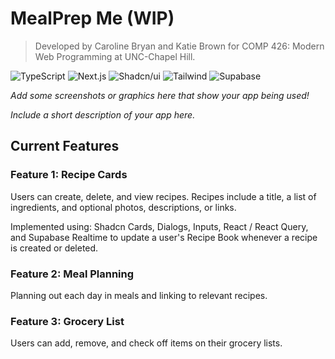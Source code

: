 # MealPrep Me (WIP)

> Developed by Caroline Bryan and Katie Brown for COMP 426: Modern Web Programming at UNC-Chapel Hill.


![TypeScript](https://img.shields.io/badge/-TypeScript-05122A?style=flat&logo=typescript)
![Next.js](https://img.shields.io/badge/-Next.js-05122A?style=flat&logo=nextdotjs)
![Shadcn/ui](https://img.shields.io/badge/-Shadcn_UI-05122A?style=flat&logo=shadcnui)
![Tailwind](https://img.shields.io/badge/-Tailwind-05122A?style=flat&logo=tailwindcss)
![Supabase](https://img.shields.io/badge/-Supabase-05122A?style=flat&logo=supabase)

*Add some screenshots or graphics here that show your app being used!*

*Include a short description of your app here.*

## Current Features

### Feature 1: Recipe Cards
Users can create, delete, and view recipes. Recipes include a title, a list of ingredients, and optional photos, descriptions, or links.

Implemented using: Shadcn Cards, Dialogs, Inputs, React / React Query, and Supabase Realtime to update a user's Recipe Book whenever a recipe is created or deleted.

### Feature 2: Meal Planning
Planning out each day in meals and linking to relevant recipes.

### Feature 3: Grocery List
Users can add, remove, and check off items on their grocery lists.
